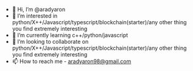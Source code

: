 - 👋 Hi, I’m @aradyaron
- 👀 I’m interested in python/X++/Javascript/typescript/blockchain(starter)/any other thing you find extremely interesting
- 🌱 I’m currently learning c++/python/javascript
- 💞️ I’m looking to collaborate on python/X++/Javascript/typescript/blockchain(starter)/any other thing you find extremely interesting
- 📫 How to reach me - aradyaron98@gmail.com

<!---
aradyaron/aradyaron is a ✨ special ✨ repository because its `README.md` (this file) appears on your GitHub profile.
You can click the Preview link to take a look at your changes.
--->

